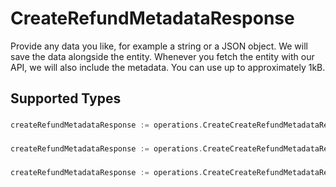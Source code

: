 # CreateRefundMetadataResponse

Provide any data you like, for example a string or a JSON object. We will save the data alongside the entity. Whenever
you fetch the entity with our API, we will also include the metadata. You can use up to approximately 1kB.


## Supported Types

### 

```go
createRefundMetadataResponse := operations.CreateCreateRefundMetadataResponseStr(string{/* values here */})
```

### 

```go
createRefundMetadataResponse := operations.CreateCreateRefundMetadataResponseMapOfAny(map[string]any{/* values here */})
```

### 

```go
createRefundMetadataResponse := operations.CreateCreateRefundMetadataResponseArrayOfStr([]string{/* values here */})
```

